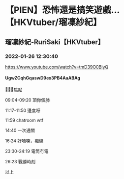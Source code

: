 # 【PIEN】恐怖還是搞笑遊戲...【HKVtuber/瑠凜紗紀】

## 瑠凜紗紀-RuriSaki【HKVtuber】

### 2022-01-26 12:30:40

https://www.youtube.com/watch?v=tmD39O0BlyQ

#### UgwZCqhGqaswD9ex3PB4AaABAg

🥺🥺🥺焦點

09:04-09:20 頂你個肺

11:17-11:50 邊度呀

11:59 chatroom wtf

14:40 一次通關

16:24 好嘈㗎，痴線

23:30-24:19 電筒冇電

26:23 戰勝時刻

以上

